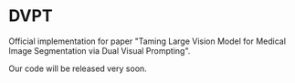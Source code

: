 # DVPT
Official implementation for paper "Taming Large Vision Model for Medical Image Segmentation via Dual Visual Prompting".

Our code will be released very soon.
